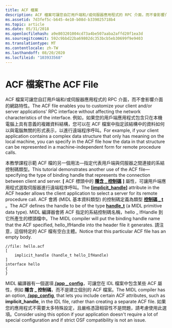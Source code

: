 ```yaml
---
title: ACF 檔案
description: ACF 檔案可讓您自訂用戶端和/或伺服器應用程式的 RPC 介面，而不會影響介面的網路特性。
ms.assetid: 7d3fef5c-b645-4e10-b08d-b339025718b4
ms.topic: article
ms.date: 05/31/2018
ms.openlocfilehash: a9e803201004cd73a4be507aaba2affd20f1ea3d
ms.sourcegitcommit: 592c9bbd22ba69802dc353bcb5eb30699f9e9403
ms.translationtype: MT
ms.contentlocale: zh-TW
ms.lasthandoff: 08/20/2020
ms.locfileid: "103933568"
---
```

# <a name="the-acf-file"></a><span data-ttu-id="2fb53-103">ACF 檔案</span><span class="sxs-lookup"><span data-stu-id="2fb53-103">The ACF File</span></span>

<span data-ttu-id="2fb53-104">ACF 檔案可讓您自訂用戶端和/或伺服器應用程式的 RPC 介面，而不會影響介面的網路特性。</span><span class="sxs-lookup"><span data-stu-id="2fb53-104">The ACF file enables you to customize your client and/or server applications' RPC interface without affecting the network characteristics of the interface.</span></span> <span data-ttu-id="2fb53-105">例如，如果您的用戶端應用程式包含只在本機電腦上具有意義的複雜資料結構，您可以在 ACF 檔案中指定該結構中的資料如何以與電腦無關的形式表示，以進行遠端程序呼叫。</span><span class="sxs-lookup"><span data-stu-id="2fb53-105">For example, if your client application contains a complex data structure that only has meaning on the local machine, you can specify in the ACF file how the data in that structure can be represented in a machine-independent form for remote procedure calls.</span></span>

<span data-ttu-id="2fb53-106">本教學課程示範 ACF 檔的另一個用法—指定代表用戶端與伺服器之間連接的系結控制碼類型。</span><span class="sxs-lookup"><span data-stu-id="2fb53-106">This tutorial demonstrates another use of the ACF file—specifying the type of binding handle that represents the connection between client and server.</span></span> <span data-ttu-id="2fb53-107">**\[** ACF 標頭中的 [**隱含 \_ 控制碼**](/windows/desktop/Midl/implicit-handle) **\]** 屬性，可讓用戶端應用程式選取伺服器進行遠端程序呼叫。</span><span class="sxs-lookup"><span data-stu-id="2fb53-107">The **\[**[**implicit\_handle**](/windows/desktop/Midl/implicit-handle)**\]** attribute in the ACF header allows the client application to select a server for its remote procedure call.</span></span> <span data-ttu-id="2fb53-108">ACF 會將 (MIDL 基本資料類型) 的控制碼定義為類型 [**控制碼 \_ t**](/windows/desktop/Midl/handle-t) 。</span><span class="sxs-lookup"><span data-stu-id="2fb53-108">The ACF defines the handle to be of the type [**handle\_t**](/windows/desktop/Midl/handle-t) (a MIDL primitive data type).</span></span> <span data-ttu-id="2fb53-109">MIDL 編譯器會將 ACF 指定的系結控制碼名稱，hello \_ IfHandle 到它所產生的標頭檔中。</span><span class="sxs-lookup"><span data-stu-id="2fb53-109">The MIDL compiler will put the binding handle name that the ACF specified, hello\_IfHandle into the header file it generates.</span></span> <span data-ttu-id="2fb53-110">請注意，這個特定的 ACF 檔有空白主體。</span><span class="sxs-lookup"><span data-stu-id="2fb53-110">Notice that this particular ACF file has an empty body.</span></span>

``` syntax
//file: hello.acf
[
    implicit_handle (handle_t hello_IfHandle)
] 
interface hello
{
}
```

<span data-ttu-id="2fb53-111">MIDL 編譯器有一個選項 [**/app \_ config**](/windows/desktop/Midl/-app-config)，可讓您在 IDL 檔案中包含某些 ACF 屬性，例如 **隱含 \_ 控制碼**，而不是建立個別的 ACF 檔案。</span><span class="sxs-lookup"><span data-stu-id="2fb53-111">The MIDL compiler has an option, [**/app\_config**](/windows/desktop/Midl/-app-config), that lets you include certain ACF attributes, such as **implicit\_handle**, in the IDL file, rather than creating a separate ACF file.</span></span> <span data-ttu-id="2fb53-112">如果您的應用程式不需要太多特殊設定，且嚴格憑證相容性不是問題，請考慮使用此選項。</span><span class="sxs-lookup"><span data-stu-id="2fb53-112">Consider using this option if your application doesn't require a lot of special configuration and if strict OSF compatibility is not an issue.</span></span>

 

 